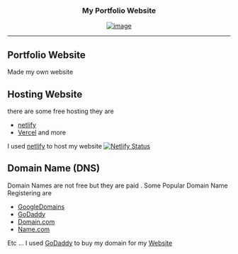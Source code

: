 <h3 align="center">
My Portfolio Website
</h3>

<div align="center"><a href="#" align="center">

   ![image](https://cdn.discordapp.com/attachments/960449180382400532/960449460301881374/Main_center_page_.png)

</a></div>

---


## Portfolio Website 

 Made my own website 

## Hosting Website 

 there are some free hosting they are 
  
- [netlify] 
- [Vercel]
  and more  


I used [netlify] to host my website [![Netlify Status](https://api.netlify.com/api/v1/badges/0927c174-542d-4697-83aa-94ec4d4509b6/deploy-status)](https://app.netlify.com/sites/myportfoliowebsite5252/deploys)


## Domain Name (DNS)

Domain Names are not free but they are paid . Some Popular Domain Name Registering are 

 - [GoogleDomains]
 - [GoDaddy]
 - [Domain.com]
 - [Name.com]

Etc ... I used [GoDaddy] to buy my domain for my [Website]




[netlify]:(https://app.netlify.com/)
[Vercel]:(https://vercel.com/)
[Domain.com]:(https://www.domain.com/)
[Name.com]:(https://www.name.com/)
[GoogleDomains]:(https://domains.google/)
[GoDaddy]:(https://www.godaddy.com/en-in)
[Website]:(https://nivins.in/)


